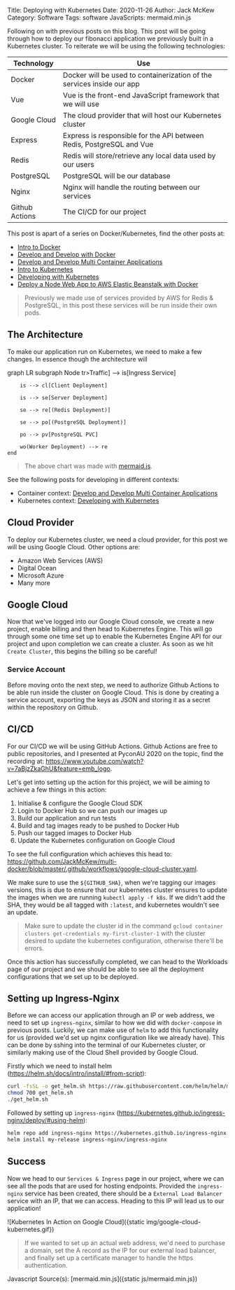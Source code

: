 Title: Deploying with Kubernetes
Date: 2020-11-26
Author: Jack McKew
Category: Software
Tags: software
JavaScripts: mermaid.min.js

Following on with previous posts on this blog. This post will be going through how to deploy our fibonacci application we previously built in a Kubernetes cluster. To reiterate we will be using the following technologies:

| Technology     | Use                                                                    |
| -------------- | ---------------------------------------------------------------------- |
| Docker         | Docker will be used to containerization of the services inside our app |
| Vue            | Vue is the front-end JavaScript framework that we will use             |
| Google Cloud   | The cloud provider that will host our Kubernetes cluster               |
| Express        | Express is responsible for the API between Redis, PostgreSQL and Vue   |
| Redis          | Redis will store/retrieve any local data used by our users             |
| PostgreSQL     | PostgreSQL will be our database                                        |
| Nginx          | Nginx will handle the routing between our services                     |
| Github Actions | The CI/CD for our project                                              |


This post is apart of a series on Docker/Kubernetes, find the other posts at:

- [Intro to Docker](https://jackmckew.dev/intro-to-docker.html)
- [Develop and Develop with Docker](https://jackmckew.dev/develop-and-deploy-with-docker.html)
- [Develop and Develop Multi Container Applications](https://jackmckew.dev/develop-and-deploy-multi-container-applications.html)
- [Intro to Kubernetes](https://jackmckew.dev/intro-to-kubernetes.html)
- [Developing with Kubernetes](https://jackmckew.dev/developing-with-kubernetes.html)
- [Deploy a Node Web App to AWS Elastic Beanstalk with Docker](https://jackmckew.dev/deploy-a-node-web-app-to-aws-elastic-beanstalk-with-docker.html)

> Previously we made use of services provided by AWS for Redis & PostgreSQL, in this post these services will be run inside their own pods.

## The Architecture

To make our application run on Kubernetes, we need to make a few changes. In essence though the architecture will

<div class="mermaid">
  graph LR
    subgraph Node
        tr>Traffic] --> is[Ingress Service]

        is --> cl[Client Deployment]

        is --> se[Server Deployment]

        se --> re[(Redis Deployment)]
        
        se --> po[(PostgreSQL Deployment)]

        po --> pv[PostgreSQL PVC]

        wo(Worker Deployment) --> re
    end
</div>

> The above chart was made with [mermaid.js](https://mermaid-js.github.io/mermaid/#/).

See the following posts for developing in different contexts:

- Container context: [Develop and Develop Multi Container Applications](https://jackmckew.dev/develop-and-deploy-multi-container-applications.html)
- Kubernetes context: [Developing with Kubernetes](https://jackmckew.dev/developing-with-kubernetes.html)

## Cloud Provider

To deploy our Kubernetes cluster, we need a cloud provider, for this post we will be using Google Cloud. Other options are:

- Amazon Web Services (AWS)
- Digital Ocean
- Microsoft Azure
- Many more

## Google Cloud

Now that we've logged into our Google Cloud console, we create a new project, enable billing and then head to Kubernetes Engine. This will go through some one time set up to enable the Kubernetes Engine API for our project and upon completion we can create a cluster. As soon as we hit `Create Cluster`, this begins the billing so be careful!

### Service Account

Before moving onto the next step, we need to authorize Github Actions to be able run inside the cluster on Google Cloud. This is done by creating a service account, exporting the keys as JSON and storing it as a secret within the repository on Github.

## CI/CD

For our CI/CD we will be using GitHub Actions. Github Actions are free to public repositories, and I presented at PyconAU 2020 on the topic, find the recording at: <https://www.youtube.com/watch?v=7aBjzZkaGhU&feature=emb_logo>.

Let's get into setting up the action for this project, we will be aiming to achieve a few things in this action:

1. Initialise & configure the Google Cloud SDK
2. Login to Docker Hub so we can push our images up
3. Build our application and run tests
4. Build and tag images ready to be pushed to Docker Hub
5. Push our tagged images to Docker Hub
6. Update the Kubernetes configuration on Google Cloud

To see the full configuration which achieves this head to: <https://github.com/JackMcKew/multi-docker/blob/master/.github/workflows/google-cloud-cluster.yaml>.

We make sure to use the `${GITHUB_SHA}`, when we're tagging our images versions, this is due to ensure that our kubernetes cluster ensures to update the images when we are running `kubectl apply -f k8s`. If we didn't add the SHA, they would be all tagged with `:latest`, and kubernetes wouldn't see an update.

> Make sure to update the cluster id in the command `gcloud container clusters get-credentials my-first-cluster-1` with the cluster desired to update the kubernetes configuration, otherwise there'll be errors.

Once this action has successfully completed, we can head to the Workloads page of our project and we should be able to see all the deployment configurations that we set up to be deployed.

## Setting up Ingress-Nginx

Before we can access our application through an IP or web address, we need to set up `ingress-nginx`, similar to how we did with `docker-compose` in previous posts. Luckily, we can make use of `helm` to add this functionality for us (provided we'd set up nginx configuration like we already have). This can be done by sshing into the terminal of our Kubernetes cluster, or similarly making use of the Cloud Shell provided by Google Cloud.

Firstly which we need to install helm (<https://helm.sh/docs/intro/install/#from-script>):

``` bash
curl -fsSL -o get_helm.sh https://raw.githubusercontent.com/helm/helm/master/scripts/get-helm-3
chmod 700 get_helm.sh
./get_helm.sh
```

Followed by setting up `ingress-nginx` (<https://kubernetes.github.io/ingress-nginx/deploy/#using-helm>):

``` bash
helm repo add ingress-nginx https://kubernetes.github.io/ingress-nginx
helm install my-release ingress-nginx/ingress-nginx
```

## Success

Now we head to our `Services & Ingress` page in our project, where we can see all the pods that are used for hosting endpoints. Provided the `ingress-nginx` service has been created, there should be a `External Load Balancer` service with an IP, that we can access. Heading to this IP will lead us to our application!

![Kubernetes In Action on Google Cloud]({static img/google-cloud-kubernetes.gif})

> If we wanted to set up an actual web address, we'd need to purchase a domain, set the A record as the IP for our external load balancer, and finally set up a certificate manager to handle the https authentication.

Javascript Source(s):
[mermaid.min.js]({static js/mermaid.min.js})
